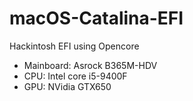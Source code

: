 # macOS-Catalina-EFI
 Hackintosh EFI using Opencore
 - Mainboard: Asrock B365M-HDV
 - CPU: Intel core i5-9400F
 - GPU: NVidia GTX650
